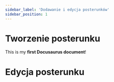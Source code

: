 ```yaml
---
sidebar_label: 'Dodawanie i edycja posterunków'
sidebar_position: 1
---
```


# Tworzenie posterunku

This is my **first Docusaurus document**!



# Edycja posterunku

